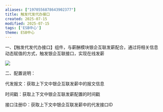 ```yaml
---
aliases: ["1970556878643902377"]
title: 触发代发代办接口
created: 2025-07-15
modified: 2025-07-15
tags: ['ESB中心']
theme: ESB中心
---
```


一、【触发代发代办接口】组件，与薪酬模块银企互联发薪配合，通过将相关信息动态赋值的方式，触发银企互联接口，实现在线发薪

![](58b3dc9d68f3729c497f823444b6345b.jpg)

二、配置说明：

代发报文：获取上下文中银企互联发薪中的报文信息

时间戳：获取上下文中银企互联发薪配置的时间戳

接口注册ID：获取上下文中银企互联发薪中的代发接口ID